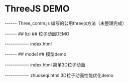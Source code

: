 # ThreeJS DEMO

------ Three_comm.js 编写的公用threejs方法（未整理完成）

------ ## lizi ## 粒子动画DEMO

------------ index.html



------ ## model ## 模型demo

------------ index.html 简单3D粒子动画

------------ zhuoseqi.html 3D粒子动画性能优化demo
